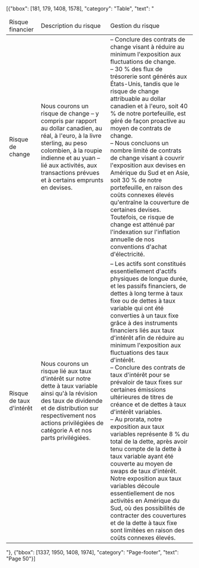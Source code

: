 [{"bbox": [181, 179, 1408, 1578], "category": "Table", "text": "<table><thead><tr><td>Risque financier</td><td>Description du risque</td><td>Gestion du risque</td></tr></thead><tbody><tr><td>Risque de change</td><td>Nous courons un risque de change – y compris par rapport au dollar canadien, au réal, à l'euro, à la livre sterling, au peso colombien, à la roupie indienne et au yuan – lié aux activités, aux transactions prévues et à certains emprunts en devises.</td><td>– Conclure des contrats de change visant à réduire au minimum l'exposition aux fluctuations de change.<br/>– 30 % des flux de trésorerie sont générés aux États-Unis, tandis que le risque de change attribuable au dollar canadien et à l'euro, soit 40 % de notre portefeuille, est géré de façon proactive au moyen de contrats de change.<br/>– Nous concluons un nombre limité de contrats de change visant à couvrir l'exposition aux devises en Amérique du Sud et en Asie, soit 30 % de notre portefeuille, en raison des coûts connexes élevés qu'entraîne la couverture de certaines devises. Toutefois, ce risque de change est atténué par l'indexation sur l'inflation annuelle de nos conventions d'achat d'électricité.</td></tr><tr><td>Risque de taux d'intérêt</td><td>Nous courons un risque lié aux taux d'intérêt sur notre dette à taux variable ainsi qu'à la révision des taux de dividende et de distribution sur respectivement nos actions privilégiées de catégorie A et nos parts privilégiées.</td><td>– Les actifs sont constitués essentiellement d'actifs physiques de longue durée, et les passifs financiers, de dettes à long terme à taux fixe ou de dettes à taux variable qui ont été converties à un taux fixe grâce à des instruments financiers liés aux taux d'intérêt afin de réduire au minimum l'exposition aux fluctuations des taux d'intérêt.<br/>– Conclure des contrats de taux d'intérêt pour se prévaloir de taux fixes sur certaines émissions ultérieures de titres de créance et de dettes à taux d'intérêt variables.<br/>– Au prorata, notre exposition aux taux variables représente 8 % du total de la dette, après avoir tenu compte de la dette à taux variable ayant été couverte au moyen de swaps de taux d'intérêt. Notre exposition aux taux variables découle essentiellement de nos activités en Amérique du Sud, où des possibilités de contracter des couvertures et de la dette à taux fixe sont limitées en raison des coûts connexes élevés.</td></tr></tbody></table>"}, {"bbox": [1337, 1950, 1408, 1974], "category": "Page-footer", "text": "Page 50"}]